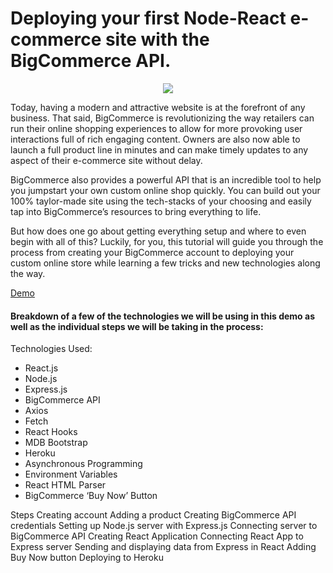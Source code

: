 # Deploying your first Node-React e-commerce site with the BigCommerce API. 

<p align="center">
    <img src="https://imgur.com/3qS6LaF.png">
</p>

Today, having a modern and attractive website is at the forefront of any business. That said, BigCommerce is revolutionizing the way retailers can run their online shopping experiences to allow for more provoking user interactions full of rich engaging content. Owners are also now able to launch a full product line in minutes and can make timely updates to any aspect of their e-commerce site without delay.

BigCommerce also provides a powerful API that is an incredible tool to help you jumpstart your own custom online shop quickly. You can build out your 100% taylor-made site using the tech-stacks of your choosing and easily tap into BigCommerce’s resources to bring everything to life. 

But how does one go about getting everything setup and where to even begin with all of this? Luckily, for you, this tutorial will guide you through the process from creating your BigCommerce account to deploying your custom online store while learning a few tricks and new technologies along the way. 

[Demo](https://trailtoad.herokuapp.com)

#### Breakdown of a few of the technologies we will be using in this demo as well as the individual steps we will be taking in the process:

Technologies Used:
- React.js
- Node.js
- Express.js
- BigCommerce API
- Axios
- Fetch
- React Hooks
- MDB Bootstrap
- Heroku
- Asynchronous Programming
- Environment Variables
- React HTML Parser
- BigCommerce ‘Buy Now’ Button
  
Steps
Creating account
Adding a product
Creating BigCommerce API credentials
Setting up Node.js server with Express.js
Connecting server to BigCommerce API
Creating React Application
Connecting React App to Express server
Sending and displaying data from Express in React
Adding Buy Now button
Deploying to Heroku
